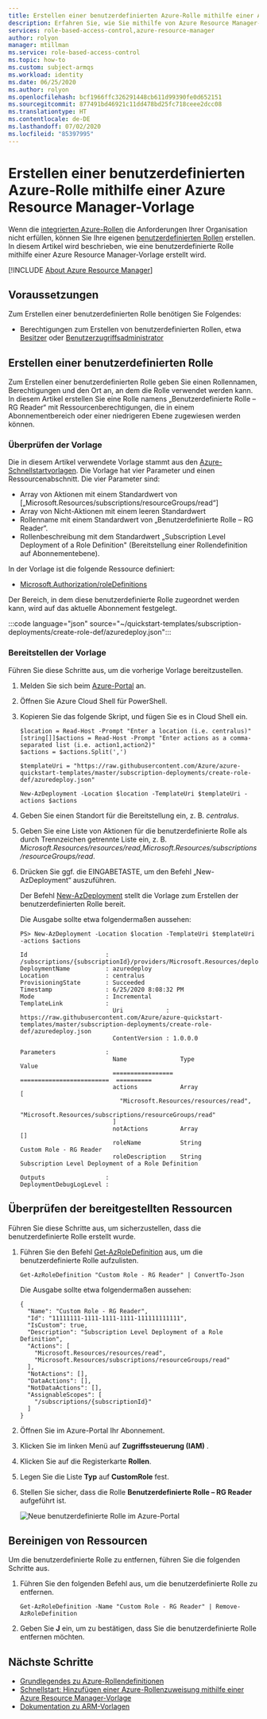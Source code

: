 ```yaml
---
title: Erstellen einer benutzerdefinierten Azure-Rolle mithilfe einer Azure Resource Manager-Vorlage – Azure RBAC
description: Erfahren Sie, wie Sie mithilfe von Azure Resource Manager-Vorlagen und rollenbasierter Zugriffssteuerung (Azure RBAC) eine benutzerdefinierte Azure-Rolle erstellen können.
services: role-based-access-control,azure-resource-manager
author: rolyon
manager: mtillman
ms.service: role-based-access-control
ms.topic: how-to
ms.custom: subject-armqs
ms.workload: identity
ms.date: 06/25/2020
ms.author: rolyon
ms.openlocfilehash: bcf1966ffc326291448cb611d99390fe0d652151
ms.sourcegitcommit: 877491bd46921c11dd478bd25fc718ceee2dcc08
ms.translationtype: HT
ms.contentlocale: de-DE
ms.lasthandoff: 07/02/2020
ms.locfileid: "85397995"
---
```

# <a name="create-an-azure-custom-role-using-an-azure-resource-manager-template"></a>Erstellen einer benutzerdefinierten Azure-Rolle mithilfe einer Azure Resource Manager-Vorlage

Wenn die [integrierten Azure-Rollen](built-in-roles.md) die Anforderungen Ihrer Organisation nicht erfüllen, können Sie Ihre eigenen [benutzerdefinierten Rollen](custom-roles.md) erstellen. In diesem Artikel wird beschrieben, wie eine benutzerdefinierte Rolle mithilfe einer Azure Resource Manager-Vorlage erstellt wird.

[!INCLUDE [About Azure Resource Manager](../../includes/resource-manager-quickstart-introduction.md)]

## <a name="prerequisites"></a>Voraussetzungen

Zum Erstellen einer benutzerdefinierten Rolle benötigen Sie Folgendes:

- Berechtigungen zum Erstellen von benutzerdefinierten Rollen, etwa [Besitzer](built-in-roles.md#owner) oder [Benutzerzugriffsadministrator](built-in-roles.md#user-access-administrator)

## <a name="create-a-custom-role"></a>Erstellen einer benutzerdefinierten Rolle

Zum Erstellen einer benutzerdefinierten Rolle geben Sie einen Rollennamen, Berechtigungen und den Ort an, an dem die Rolle verwendet werden kann. In diesem Artikel erstellen Sie eine Rolle namens „Benutzerdefinierte Rolle – RG Reader“ mit Ressourcenberechtigungen, die in einem Abonnementbereich oder einer niedrigeren Ebene zugewiesen werden können.

### <a name="review-the-template"></a>Überprüfen der Vorlage

Die in diesem Artikel verwendete Vorlage stammt aus den [Azure-Schnellstartvorlagen](https://github.com/Azure/azure-quickstart-templates/tree/master/subscription-deployments/create-role-def). Die Vorlage hat vier Parameter und einen Ressourcenabschnitt. Die vier Parameter sind:

- Array von Aktionen mit einem Standardwert von [„Microsoft.Resources/subscriptions/resourceGroups/read“]
- Array von Nicht-Aktionen mit einem leeren Standardwert
- Rollenname mit einem Standardwert von „Benutzerdefinierte Rolle – RG Reader“.
- Rollenbeschreibung mit dem Standardwert „Subscription Level Deployment of a Role Definition" (Bereitstellung einer Rollendefinition auf Abonnementebene).

In der Vorlage ist die folgende Ressource definiert:

- [Microsoft.Authorization/roleDefinitions](/azure/templates/Microsoft.Authorization/roleDefinitions)

Der Bereich, in dem diese benutzerdefinierte Rolle zugeordnet werden kann, wird auf das aktuelle Abonnement festgelegt.

:::code language="json" source="~/quickstart-templates/subscription-deployments/create-role-def/azuredeploy.json":::

### <a name="deploy-the-template"></a>Bereitstellen der Vorlage

Führen Sie diese Schritte aus, um die vorherige Vorlage bereitzustellen.

1. Melden Sie sich beim [Azure-Portal](https://portal.azure.com) an.

1. Öffnen Sie Azure Cloud Shell für PowerShell.

1. Kopieren Sie das folgende Skript, und fügen Sie es in Cloud Shell ein.

    ```azurepowershell
    $location = Read-Host -Prompt "Enter a location (i.e. centralus)"
    [string[]]$actions = Read-Host -Prompt "Enter actions as a comma-separated list (i.e. action1,action2)"
    $actions = $actions.Split(',')

    $templateUri = "https://raw.githubusercontent.com/Azure/azure-quickstart-templates/master/subscription-deployments/create-role-def/azuredeploy.json"

    New-AzDeployment -Location $location -TemplateUri $templateUri -actions $actions
    ```

1. Geben Sie einen Standort für die Bereitstellung ein, z. B. *centralus*.

1. Geben Sie eine Liste von Aktionen für die benutzerdefinierte Rolle als durch Trennzeichen getrennte Liste ein, z. B. *Microsoft.Resources/resources/read,Microsoft.Resources/subscriptions/resourceGroups/read*.

1. Drücken Sie ggf. die EINGABETASTE, um den Befehl „New-AzDeployment“ auszuführen.

    Der Befehl [New-AzDeployment](/powershell/module/az.resources/new-azdeployment) stellt die Vorlage zum Erstellen der benutzerdefinierten Rolle bereit.

    Die Ausgabe sollte etwa folgendermaßen aussehen:

    ```azurepowershell
    PS> New-AzDeployment -Location $location -TemplateUri $templateUri -actions $actions
    
    Id                      : /subscriptions/{subscriptionId}/providers/Microsoft.Resources/deployments/azuredeploy
    DeploymentName          : azuredeploy
    Location                : centralus
    ProvisioningState       : Succeeded
    Timestamp               : 6/25/2020 8:08:32 PM
    Mode                    : Incremental
    TemplateLink            :
                              Uri            : https://raw.githubusercontent.com/Azure/azure-quickstart-templates/master/subscription-deployments/create-role-def/azuredeploy.json
                              ContentVersion : 1.0.0.0
    
    Parameters              :
                              Name               Type                       Value
                              =================  =========================  ==========
                              actions            Array                      [
                                "Microsoft.Resources/resources/read",
                                "Microsoft.Resources/subscriptions/resourceGroups/read"
                              ]
                              notActions         Array                      []
                              roleName           String                     Custom Role - RG Reader
                              roleDescription    String                     Subscription Level Deployment of a Role Definition
    
    Outputs                 :
    DeploymentDebugLogLevel :
    ```

## <a name="review-deployed-resources"></a>Überprüfen der bereitgestellten Ressourcen

Führen Sie diese Schritte aus, um sicherzustellen, dass die benutzerdefinierte Rolle erstellt wurde.

1. Führen Sie den Befehl [Get-AzRoleDefinition](/powershell/module/az.resources/get-azroledefinition) aus, um die benutzerdefinierte Rolle aufzulisten.

    ```azurepowershell
    Get-AzRoleDefinition "Custom Role - RG Reader" | ConvertTo-Json
    ```

    Die Ausgabe sollte etwa folgendermaßen aussehen:

    ```azurepowershell
    {
      "Name": "Custom Role - RG Reader",
      "Id": "11111111-1111-1111-1111-111111111111",
      "IsCustom": true,
      "Description": "Subscription Level Deployment of a Role Definition",
      "Actions": [
        "Microsoft.Resources/resources/read",
        "Microsoft.Resources/subscriptions/resourceGroups/read"
      ],
      "NotActions": [],
      "DataActions": [],
      "NotDataActions": [],
      "AssignableScopes": [
        "/subscriptions/{subscriptionId}"
      ]
    }
    ```

1. Öffnen Sie im Azure-Portal Ihr Abonnement.

1. Klicken Sie im linken Menü auf **Zugriffssteuerung (IAM)** .

1. Klicken Sie auf die Registerkarte **Rollen**.

1. Legen Sie die Liste **Typ** auf **CustomRole** fest.

1. Stellen Sie sicher, dass die Rolle **Benutzerdefinierte Rolle – RG Reader** aufgeführt ist.

   ![Neue benutzerdefinierte Rolle im Azure-Portal](./media/custom-roles-template/custom-role-template-portal.png)

## <a name="clean-up-resources"></a>Bereinigen von Ressourcen

Um die benutzerdefinierte Rolle zu entfernen, führen Sie die folgenden Schritte aus.

1. Führen Sie den folgenden Befehl aus, um die benutzerdefinierte Rolle zu entfernen.

    ```azurepowershell
    Get-AzRoleDefinition -Name "Custom Role - RG Reader" | Remove-AzRoleDefinition
    ```

1. Geben Sie **J** ein, um zu bestätigen, dass Sie die benutzerdefinierte Rolle entfernen möchten.

## <a name="next-steps"></a>Nächste Schritte

- [Grundlegendes zu Azure-Rollendefinitionen](role-definitions.md)
- [Schnellstart: Hinzufügen einer Azure-Rollenzuweisung mithilfe einer Azure Resource Manager-Vorlage](quickstart-role-assignments-template.md)
- [Dokumentation zu ARM-Vorlagen](../azure-resource-manager/templates/index.yml)
